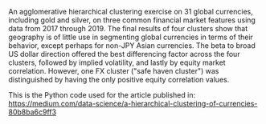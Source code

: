 An agglomerative hierarchical clustering exercise on 31 global currencies, including gold and silver, on three common financial market features using data from 2017 through 2019. The final results of four clusters show that geography is of little use in segmenting global currencies in terms of their behavior, except perhaps for non-JPY Asian currencies. The beta to broad US dollar direction offered the best differencing factor across the four clusters, followed by implied volatility, and lastly by equity market correlation. However, one FX cluster ("safe haven cluster") was distinguished by having the only positive equity correlation values.

This is the Python code used for the article published in: https://medium.com/data-science/a-hierarchical-clustering-of-currencies-80b8ba6c9ff3
